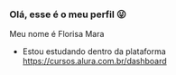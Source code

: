 ### Olá, esse é o meu perfil 😜

Meu nome é Florisa Mara

- Estou estudando dentro da plataforma https://cursos.alura.com.br/dashboard
